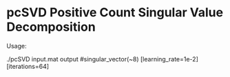 # pcSVD Positive Count Singular Value Decomposition

Usage: 

./pcSVD input.mat output #singular_vector(~8) [learning_rate=1e-2] [iterations=64]

